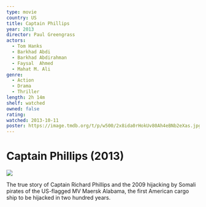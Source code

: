 ```yaml
---
type: movie
country: US
title: Captain Phillips
year: 2013
director: Paul Greengrass
actors:
  - Tom Hanks
  - Barkhad Abdi
  - Barkhad Abdirahman
  - Faysal  Ahmed
  - Mahat M. Ali
genre:
  - Action
  - Drama
  - Thriller
length: 2h 14m
shelf: watched
owned: false
rating:
watched: 2013-10-11
poster: https://image.tmdb.org/t/p/w500/2x8ida0rHokUv80Ah4eBNb2eXas.jpg
---
```


# Captain Phillips (2013)

![](https://image.tmdb.org/t/p/w500/2x8ida0rHokUv80Ah4eBNb2eXas.jpg)

The true story of Captain Richard Phillips and the 2009 hijacking by Somali pirates of the US-flagged MV Maersk Alabama, the first American cargo ship to be hijacked in two hundred years.